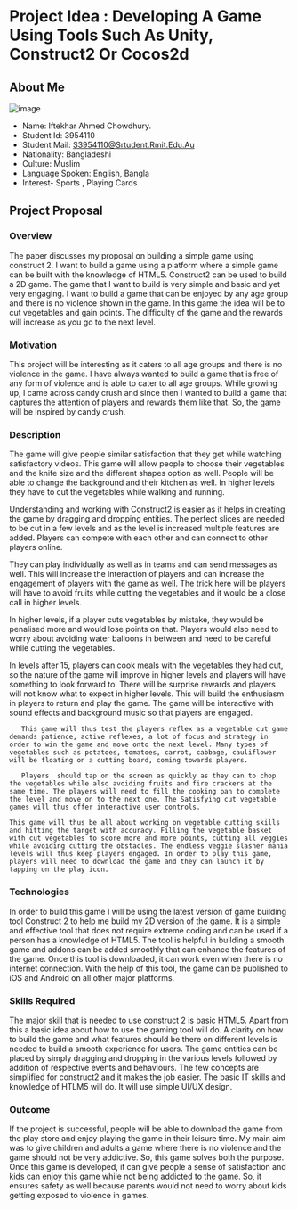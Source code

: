 # Project Idea : Developing A Game Using Tools Such As Unity, Construct2 Or Cocos2d

## About Me

![image](iftekharahmedchowdhury/myphoto.jpeg)

- Name: Iftekhar Ahmed Chowdhury. 
- Student Id: 3954110 
- Student Mail: S3954110@Srtudent.Rmit.Edu.Au 
- Nationality: Bangladeshi 
- Culture: Muslim 
- Language Spoken: English, Bangla
- Interest- Sports , Playing Cards

## Project Proposal

### Overview

The paper discusses my proposal on building a simple game using construct 2. I want to build a game using a platform where a simple game can be built with the knowledge of HTML5. Construct2 can be used to build a 2D game. The game that I want to build is very simple and basic and yet very engaging. I want to build a game that can be enjoyed by any age group and there is no violence shown in the game. In this game the idea will be to cut vegetables and gain points. The difficulty of the game and the rewards will increase as you go to the next level.

### Motivation

This project will be interesting as it caters to all age groups and there is no violence in the game. I have always wanted to build a game that is free of any form of violence and is able to cater to all age groups. While growing up, I came across candy crush and since then I wanted to build a game that captures the attention of players and rewards them like that. So, the game will be inspired by candy crush. 

### Description

The game will give people similar satisfaction that they get while watching satisfactory videos. This game will allow people to choose their vegetables and the knife size and the different shapes option as well. People will be able to change the background and their kitchen as well. In higher levels they have to cut the vegetables while walking and running. 

Understanding and working with Construct2 is easier as it helps in creating the game by dragging and dropping entities. The perfect slices are needed to be cut in a few levels and as the level is increased multiple features are added. Players can compete with each other and can connect to other players online. 

They can play individually as well as in teams and can send messages as well. This will increase the interaction of players and can increase the engagement of players with the game as well. The trick here will be players will have to avoid fruits while cutting the vegetables and it would be a close call in higher levels. 

In higher levels, if a player cuts vegetables by mistake, they would be penalised more and would lose points on that. Players would also need to worry about avoiding water balloons in between and need to be careful while cutting the vegetables. 

In levels after 15, players can cook meals with the vegetables they had cut, so the nature of the game will improve in higher levels and players will have something to look forward to. There will be surprise rewards and players will not know what to expect in higher levels. This will build the enthusiasm in players to return and play the game. The game will be interactive with sound effects and background music so that players are engaged.

       This game will thus test the players reflex as a vegetable cut game demands patience, active reflexes, a lot of focus and strategy in order to win the game and move onto the next level. Many types of vegetables such as potatoes, tomatoes, carrot, cabbage, cauliflower will be floating on a cutting board, coming towards players. 
       
       Players  should tap on the screen as quickly as they can to chop the vegetables while also avoiding fruits and fire crackers at the same time. The players will need to fill the cooking pan to complete the level and move on to the next one. The Satisfying cut vegetable games will thus offer interactive user controls.
       
    This game will thus be all about working on vegetable cutting skills and hitting the target with accuracy. Filling the vegetable basket with cut vegetables to score more and more points, cutting all veggies while avoiding cutting the obstacles. The endless veggie slasher mania levels will thus keep players engaged. In order to play this game, players will need to download the game and they can launch it by tapping on the play icon.


### Technologies

In order to build this game I will be using the latest version of game building tool Construct 2 to help me build my 2D version of the game. It is a simple and effective tool that does not require extreme coding and can be used if a person has a knowledge of HTML5. The tool is helpful in building a smooth game and addons can be added smoothly that can enhance the features of the game. Once this tool is downloaded, it can work even when there is no internet connection. With the help of this tool, the game can be published to iOS and Android on all other major platforms. 

### Skills Required

The major skill that is needed to use construct 2 is basic HTML5. Apart from this a basic idea about how to use the gaming tool will do. A clarity on how to build the game and what features should be there on different levels is needed to build a smooth experience for users. The game entities can be placed by simply dragging and dropping in the various levels followed by addition of respective events and behaviours. The few concepts are simplified for construct2 and it makes the job easier. The basic IT skills and knowledge of HTLM5 will do. It will use simple UI/UX design.

### Outcome

If the project is successful, people will be able to download the game from the play store and enjoy playing the game in their leisure time. My main aim was to give children and adults a game where there is no violence and the game should not be very addictive. So, this game solves both the purpose. Once this game is developed, it can give people a sense of satisfaction and kids can enjoy this game while not being addicted to the game. So, it ensures safety as well because parents would not need to worry about kids getting exposed to violence in games. 

